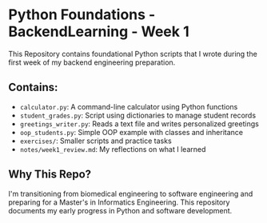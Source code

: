 # Python Foundations - BackendLearning - Week 1

This Repository contains foundational Python scripts that I wrote during the first week of my backend engineering preparation.

## Contains:

- `calculator.py`: A command-line calculator using Python functions
- `student_grades.py`: Script using dictionaries to manage student records
- `greetings_writer.py`: Reads a text file and writes personalized greetings
- `oop_students.py`: Simple OOP example with classes and inheritance
- `exercises/`: Smaller scripts and practice tasks
- `notes/week1_review.md`: My reflections on what I learned

## Why This Repo?

I'm transitioning from biomedical engineering to software engineering and preparing for a Master's in Informatics Engineering. This repository documents my early progress in Python and software development.
